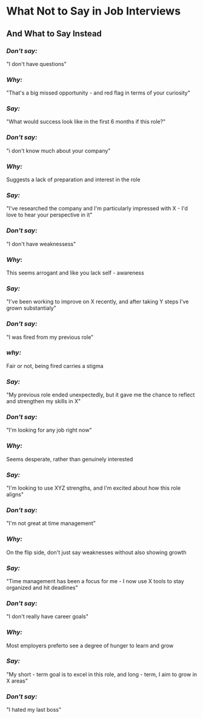 # What Not to Say in Job Interviews
## And What to Say Instead


### *Don't say:*

"I don't have questions"  

### *Why:*

"That's a big missed opportunity - and red flag in terms of your curiosity"

### *Say:* 

"What would success look like in the first 6 months if this role?"

### *Don't say:*

"i don't know much about your company"

### *Why:*

Suggests a lack of preparation and interest in the role 

### *Say:*

"I've researched the company and I'm particularly impressed with X - I'd love to hear your perspective in it"

### *Don't say:*

"I don't have weaknessess"

### *Why*:

This seems arrogant and like you lack self - awareness

### *Say:* 

"I've been working to improve on X recently, and after taking Y steps I've grown substantialy"

### *Don't say:*

"I was fired from my previous role"

### *why:*

Fair or not, being fired carries a stigma 

### *Say:*

"My previous role ended unexpectedly, but it gave me the chance to reflect and strengthen my skills in X"

### *Don't say:* 

"I'm looking for any job right now"

### *Why:* 

Seems desperate, rather  than genuinely interested

### *Say:*

"I'm looking to use XYZ strengths, and I'm excited about how this role aligns"

### *Don't say:* 

"I'm not great at time management"

### *Why:* 

On the flip side, don't just say weaknesses without also showing growth

### *Say:* 

"Time management has been a focus for me - I now use X tools to stay organized and hit deadlines"

### *Don't say:*

"I don't really have career goals"

### *Why:* 

Most employers preferto see a degree of hunger to learn and grow 

### *Say:* 

"My short - term goal is to excel in this role, and long - term, I aim to grow in X areas" 

### *Don't say:* 

"I hated my last boss"




